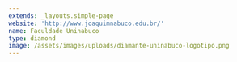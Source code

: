 ```yaml
---
extends: _layouts.simple-page
website: 'http://www.joaquimnabuco.edu.br/'
name: Faculdade Uninabuco
type: diamond
image: /assets/images/uploads/diamante-uninabuco-logotipo.png
---
```


